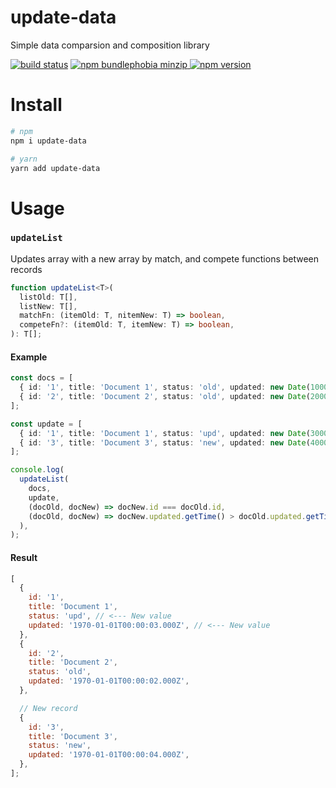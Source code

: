 # update-data

Simple data comparsion and composition library

[![build status](https://badgen.net/travis/ibitcy/update-data?icon=travis)](https://travis-ci.org/ibitcy/update-data)
[![npm bundlephobia minzip](https://badgen.net/bundlephobia/minzip/update-data@latest?icon=awesome)
![npm version](https://badgen.net/npm/v/update-data?icon=npm&color=blue)](https://www.npmjs.com/package/update-data)

# Install

```bash
# npm
npm i update-data

# yarn
yarn add update-data
```

# Usage

### `updateList`

Updates array with a new array by match, and compete functions between records

```typescript
function updateList<T>(
  listOld: T[],
  listNew: T[],
  matchFn: (itemOld: T, nitemNew: T) => boolean,
  competeFn?: (itemOld: T, itemNew: T) => boolean,
): T[];
```

#### Example

```typescript
const docs = [
  { id: '1', title: 'Document 1', status: 'old', updated: new Date(1000) },
  { id: '2', title: 'Document 2', status: 'old', updated: new Date(2000) },
];

const update = [
  { id: '1', title: 'Document 1', status: 'upd', updated: new Date(3000) },
  { id: '3', title: 'Document 3', status: 'new', updated: new Date(4000) },
];

console.log(
  updateList(
    docs,
    update,
    (docOld, docNew) => docNew.id === docOld.id,
    (docOld, docNew) => docNew.updated.getTime() > docOld.updated.getTime(),
  ),
);
```

#### Result

```javascript
[
  {
    id: '1',
    title: 'Document 1',
    status: 'upd', // <--- New value
    updated: '1970-01-01T00:00:03.000Z', // <--- New value
  },
  {
    id: '2',
    title: 'Document 2',
    status: 'old',
    updated: '1970-01-01T00:00:02.000Z',
  },

  // New record
  {
    id: '3',
    title: 'Document 3',
    status: 'new',
    updated: '1970-01-01T00:00:04.000Z',
  },
];
```
